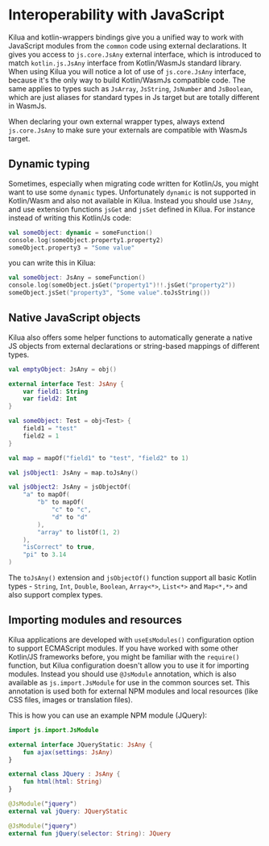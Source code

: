 # Interoperability with JavaScript

Kilua and kotlin-wrappers bindings give you a unified way to work with JavaScript modules from the `common` code using external declarations. It gives you access to `js.core.JsAny` external interface, which is introduced to match `kotlin.js.JsAny` interface from Kotlin/WasmJs standard library. When using Kilua you will notice a lot of use of `js.core.JsAny` interface, because it's the only way to build Kotlin/WasmJs compatible code. The same applies to types such as `JsArray`, `JsString`, `JsNumber` and `JsBoolean`, which are just aliases for standard types in Js target but are totally different in WasmJs.

When declaring your own external wrapper types, always extend `js.core.JsAny` to make sure your externals are compatible with WasmJs target.

## Dynamic typing

Sometimes, especially when migrating code written for Kotlin/Js, you might want to use some `dynamic` types. Unfortunately `dynamic` is not supported in Kotlin/Wasm and also not available in Kilua. Instead you should use `JsAny`, and use extension functions `jsGet` and `jsSet` defined in Kilua. For instance instead of writing this Kotlin/Js code:

```kotlin
val someObject: dynamic = someFunction()
console.log(someObject.property1.property2)
someObject.property3 = "Some value"
```

&#x20; you can write this in Kilua:

```kotlin
val someObject: JsAny = someFunction()
console.log(someObject.jsGet("property1")!!.jsGet("property2"))
someObject.jsSet("property3", "Some value".toJsString())
```

## Native JavaScript objects

Kilua also offers some helper functions to automatically generate a native JS objects from external declarations or string-based mappings of different types.

```kotlin
val emptyObject: JsAny = obj()

external interface Test: JsAny {
    var field1: String
    var field2: Int
}

val someObject: Test = obj<Test> {
    field1 = "test"
    field2 = 1
}

val map = mapOf("field1" to "test", "field2" to 1)

val jsObject1: JsAny = map.toJsAny()

val jsObject2: JsAny = jsObjectOf(
    "a" to mapOf(
        "b" to mapOf(
            "c" to "c",
            "d" to "d"
        ),
        "array" to listOf(1, 2)
    ),
    "isCorrect" to true,
    "pi" to 3.14
)
```

The `toJsAny()` extension and `jsObjectOf()` function support all basic Kotlin types - `String`, `Int`, `Double`, `Boolean`, `Array<*>`, `List<*>` and `Map<*,*>` and also support complex types.

## Importing modules and resources

Kilua applications are developed with `useEsModules()` configuration option to support ECMAScript modules. If you have worked with some other Kotlin/JS frameworks before, you might be familiar with the `require()` function, but Kilua configuration doesn't allow you to use it for importing modules. Instead you should use `@JsModule` annotation, which is also available as `js.import.JsModule` for use in the common sources set. This annotation is used both for external NPM modules and local resources (like CSS files, images or translation files).

This is how you can use an example NPM module (JQuery):

```kotlin
import js.import.JsModule

external interface JQueryStatic: JsAny {
    fun ajax(settings: JsAny)
}

external class JQuery : JsAny {
    fun html(html: String)
}

@JsModule("jquery")
external val jQuery: JQueryStatic

@JsModule("jquery")
external fun jQuery(selector: String): JQuery
```
